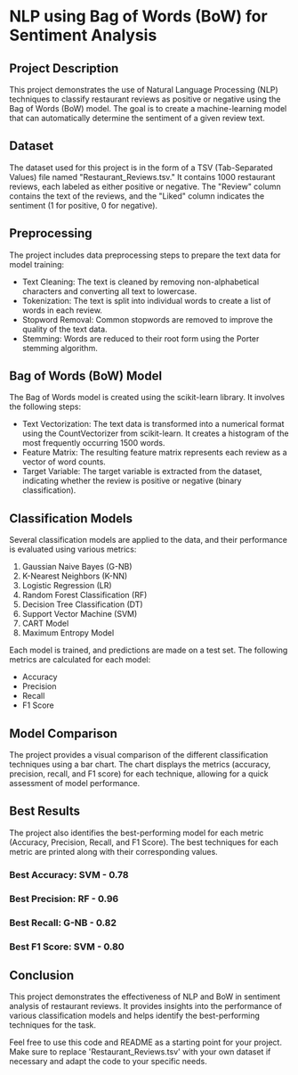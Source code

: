 # NLP using Bag of Words (BoW) for Sentiment Analysis

## Project Description

This project demonstrates the use of Natural Language Processing (NLP) techniques to classify restaurant reviews as positive or negative using the Bag of Words (BoW) model. The goal is to create a machine-learning model that can automatically determine the sentiment of a given review text.

## Dataset

The dataset used for this project is in the form of a TSV (Tab-Separated Values) file named "Restaurant_Reviews.tsv." It contains 1000 restaurant reviews, each labeled as either positive or negative. The "Review" column contains the text of the reviews, and the "Liked" column indicates the sentiment (1 for positive, 0 for negative).

## Preprocessing

The project includes data preprocessing steps to prepare the text data for model training:

- Text Cleaning: The text is cleaned by removing non-alphabetical characters and converting all text to lowercase.
- Tokenization: The text is split into individual words to create a list of words in each review.
- Stopword Removal: Common stopwords are removed to improve the quality of the text data.
- Stemming: Words are reduced to their root form using the Porter stemming algorithm.

## Bag of Words (BoW) Model

The Bag of Words model is created using the scikit-learn library. It involves the following steps:

- Text Vectorization: The text data is transformed into a numerical format using the CountVectorizer from scikit-learn. It creates a histogram of the most frequently occurring 1500 words.
- Feature Matrix: The resulting feature matrix represents each review as a vector of word counts.
- Target Variable: The target variable is extracted from the dataset, indicating whether the review is positive or negative (binary classification).

## Classification Models

Several classification models are applied to the data, and their performance is evaluated using various metrics:

1. Gaussian Naive Bayes (G-NB)
2. K-Nearest Neighbors (K-NN)
3. Logistic Regression (LR)
4. Random Forest Classification (RF)
5. Decision Tree Classification (DT)
6. Support Vector Machine (SVM)
7. CART Model
8. Maximum Entropy Model

Each model is trained, and predictions are made on a test set. The following metrics are calculated for each model:

- Accuracy
- Precision
- Recall
- F1 Score

## Model Comparison

The project provides a visual comparison of the different classification techniques using a bar chart. The chart displays the metrics (accuracy, precision, recall, and F1 score) for each technique, allowing for a quick assessment of model performance.

## Best Results

The project also identifies the best-performing model for each metric (Accuracy, Precision, Recall, and F1 Score). The best techniques for each metric are printed along with their corresponding values.

### Best Accuracy: SVM - 0.78
### Best Precision: RF - 0.96
### Best Recall: G-NB - 0.82
### Best F1 Score: SVM - 0.80

## Conclusion

This project demonstrates the effectiveness of NLP and BoW in sentiment analysis of restaurant reviews. It provides insights into the performance of various classification models and helps identify the best-performing techniques for the task.

Feel free to use this code and README as a starting point for your project. Make sure to replace 'Restaurant_Reviews.tsv' with your own dataset if necessary and adapt the code to your specific needs.
